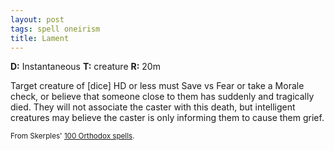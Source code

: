 ```yaml
---
layout: post
tags: spell oneirism
title: Lament
---
```

<b>D:</b> Instantaneous <b>T:</b> creature <b>R:</b> 20m

Target creature of [dice] HD or less must Save vs Fear or take a Morale check, or believe that someone close to them has suddenly and tragically died. They will not associate the caster with this death, but intelligent creatures may believe the caster is only informing them to cause them grief.

<small>From Skerples' [100 Orthodox spells](https://coinsandscrolls.blogspot.com/2017/03/osr-100-orthodox-spells.html).</small>

